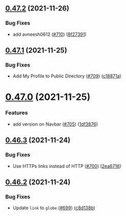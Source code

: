 ## [0.47.2](https://github.com/EddieHubCommunity/LinkFree/compare/v0.47.1...v0.47.2) (2021-11-26)


### Bug Fixes

* add avneesh0612 ([#710](https://github.com/EddieHubCommunity/LinkFree/issues/710)) ([8f27391](https://github.com/EddieHubCommunity/LinkFree/commit/8f273916445ff9acf6bea682f7a2e13e26501eae))



## [0.47.1](https://github.com/EddieHubCommunity/LinkFree/compare/v0.47.0...v0.47.1) (2021-11-25)


### Bug Fixes

* Add My Profile to Public Directory ([#709](https://github.com/EddieHubCommunity/LinkFree/issues/709)) ([c18871a](https://github.com/EddieHubCommunity/LinkFree/commit/c18871a9ee5312755c38867b66175dff576e9152))



# [0.47.0](https://github.com/EddieHubCommunity/LinkFree/compare/v0.46.3...v0.47.0) (2021-11-25)


### Features

* add version on Navbar ([#705](https://github.com/EddieHubCommunity/LinkFree/issues/705)) ([1df3876](https://github.com/EddieHubCommunity/LinkFree/commit/1df3876ba2d2f9def97d3de8ffb6b8b4727d94c9))



## [0.46.3](https://github.com/EddieHubCommunity/LinkFree/compare/v0.46.2...v0.46.3) (2021-11-24)


### Bug Fixes

* Use HTTPs links instead of HTTP ([#700](https://github.com/EddieHubCommunity/LinkFree/issues/700)) ([2ea6716](https://github.com/EddieHubCommunity/LinkFree/commit/2ea6716ad6192bed8d559e7f7ad3cabac62544a7))



## [0.46.2](https://github.com/EddieHubCommunity/LinkFree/compare/v0.46.1...v0.46.2) (2021-11-24)


### Bug Fixes

* Update `link` to `globe` ([#699](https://github.com/EddieHubCommunity/LinkFree/issues/699)) ([c8d138b](https://github.com/EddieHubCommunity/LinkFree/commit/c8d138b52ed212ca76338ecfc74f18729e52bff4))




